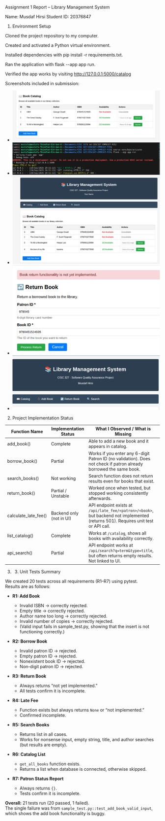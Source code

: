 Assignment 1 Report – Library Management System

Name: Musdaf Hirsi
Student ID: 20376847


1. Environment Setup

Cloned the project repository to my computer.

Created and activated a Python virtual environment.

Installed dependencies with pip install -r requirements.txt.

Ran the application with flask --app app run.

Verified the app works by visiting http://127.0.0.1:5000/catalog



 Screenshots included in submission:

- ![Catalog page](screenshots/catalog.png)  
- ![Terminal after running Flask](screenshots/terminal.png)  
- ![After adding a book](screenshots/add_book.png)  
- ![After trying to return a book](screenshots/return_book.png)  
- ![Banner change](screenshots/changed_banner.png)  
















2. Project Implementation Status


| Function Name       | Implementation Status   | What I Observed / What is Missing |
|---------------------|-------------------------|-----------------------------------|
| add_book()          | Complete                | Able to add a new book and it appears in catalog. |
| borrow_book()       | Partial                 | Works if you enter any 6-digit Patron ID (no validation). Does not check if patron already borrowed the same book. |
| search_books()      | Not working             | Search function does not return results even for books that exist. |
| return_book()       | Partial / Unstable      | Worked once when tested, but stopped working consistently afterwards. |
| calculate_late_fee()| Backend only (not in UI)| API endpoint exists at `/api/late_fee/<patron>/<book>`, but backend not implemented (returns 501). Requires unit test or API call. |
| list_catalog()      | Complete                | Works at `/catalog`, shows all books with availability correctly. |
| api_search()        | Partial                 | API endpoint works at `/api/search?q=term&type=title`, but often returns empty results. Not linked to UI. |
     


3. 3. Unit Tests Summary

We created 20 tests across all requirements (R1–R7) using pytest.  
Results are as follows:

- **R1: Add Book** 
  - Invalid ISBN → correctly rejected.  
  - Empty title → correctly rejected.  
  - Author name too long → correctly rejected.  
  - Invalid number of copies → correctly rejected.  
  - (Valid input fails in sample_test.py, showing that the insert is not functioning correctly.)

- **R2: Borrow Book**  
  - Invalid patron ID → rejected.  
  - Empty patron ID → rejected.  
  - Nonexistent book ID → rejected.  
  - Non-digit patron ID → rejected.  

- **R3: Return Book**  
  - Always returns “not yet implemented.”  
  - All tests confirm it is incomplete.  

- **R4: Late Fee**  
  - Function exists but always returns `None` or “not implemented.”  
  - Confirmed incomplete.  

- **R5: Search Books**  
  - Returns list in all cases.  
  - Works for nonsense input, empty string, title, and author searches (but results are empty).  

- **R6: Catalog List**  
  - `get_all_books` function exists.  
  - Returns a list when database is connected, otherwise skipped.  

- **R7: Patron Status Report**  
  - Always returns `{}`.  
  - Tests confirm it is incomplete.  

**Overall:** 21 tests run (20 passed, 1 failed).  
The single failure was from `sample_test.py::test_add_book_valid_input`, which shows the add book functionality is buggy.  
